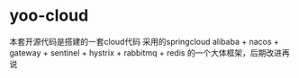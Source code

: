 # yoo-cloud
本套开源代码是搭建的一套cloud代码
采用的springcloud alibaba + nacos + gateway + sentinel + hystrix + rabbitmq + redis 的一个大体框架，后期改进再说
